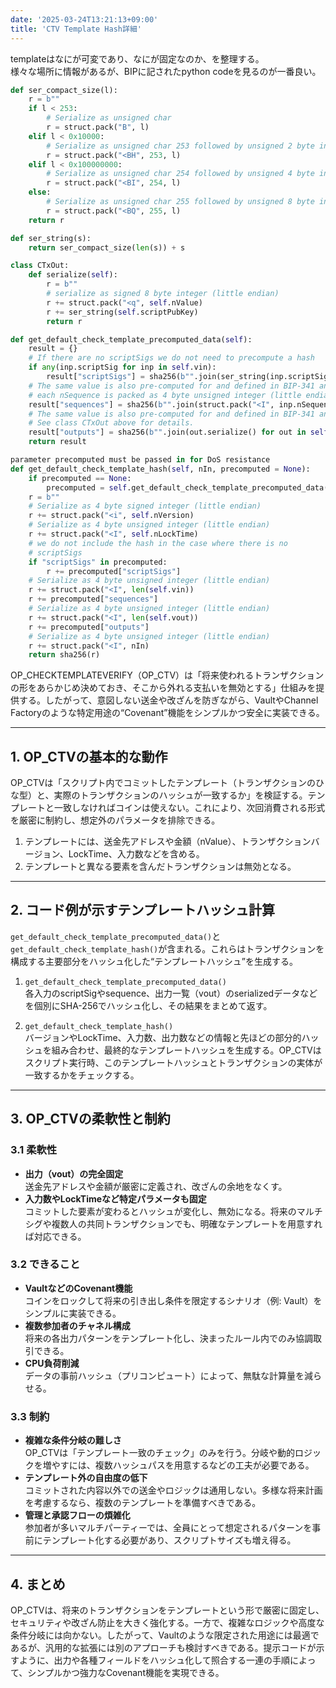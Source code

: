```yaml
---
date: '2025-03-24T13:21:13+09:00'
title: 'CTV Template Hash詳細'
---
```


templateはなにが可変であり、なにが固定なのか、を整理する。  
様々な場所に情報があるが、BIPに記されたpython codeを見るのが一番良い。  

```python
def ser_compact_size(l):
    r = b""
    if l < 253:
        # Serialize as unsigned char
        r = struct.pack("B", l)
    elif l < 0x10000:
        # Serialize as unsigned char 253 followed by unsigned 2 byte integer (little endian)
        r = struct.pack("<BH", 253, l)
    elif l < 0x100000000:
        # Serialize as unsigned char 254 followed by unsigned 4 byte integer (little endian)
        r = struct.pack("<BI", 254, l)
    else:
        # Serialize as unsigned char 255 followed by unsigned 8 byte integer (little endian)
        r = struct.pack("<BQ", 255, l)
    return r

def ser_string(s):
    return ser_compact_size(len(s)) + s

class CTxOut:
    def serialize(self):
        r = b""
        # serialize as signed 8 byte integer (little endian)
        r += struct.pack("<q", self.nValue)
        r += ser_string(self.scriptPubKey)
        return r

def get_default_check_template_precomputed_data(self):
    result = {}
    # If there are no scriptSigs we do not need to precompute a hash
    if any(inp.scriptSig for inp in self.vin):
        result["scriptSigs"] = sha256(b"".join(ser_string(inp.scriptSig) for inp in self.vin))
    # The same value is also pre-computed for and defined in BIP-341 and can be shared.
    # each nSequence is packed as 4 byte unsigned integer (little endian)
    result["sequences"] = sha256(b"".join(struct.pack("<I", inp.nSequence) for inp in self.vin))
    # The same value is also pre-computed for and defined in BIP-341 and can be shared
    # See class CTxOut above for details.
    result["outputs"] = sha256(b"".join(out.serialize() for out in self.vout))
    return result

parameter precomputed must be passed in for DoS resistance
def get_default_check_template_hash(self, nIn, precomputed = None):
    if precomputed == None:
        precomputed = self.get_default_check_template_precomputed_data()
    r = b""
    # Serialize as 4 byte signed integer (little endian)
    r += struct.pack("<i", self.nVersion)
    # Serialize as 4 byte unsigned integer (little endian)
    r += struct.pack("<I", self.nLockTime)
    # we do not include the hash in the case where there is no
    # scriptSigs
    if "scriptSigs" in precomputed:
        r += precomputed["scriptSigs"]
    # Serialize as 4 byte unsigned integer (little endian)
    r += struct.pack("<I", len(self.vin))
    r += precomputed["sequences"]
    # Serialize as 4 byte unsigned integer (little endian)
    r += struct.pack("<I", len(self.vout))
    r += precomputed["outputs"]
    # Serialize as 4 byte unsigned integer (little endian)
    r += struct.pack("<I", nIn)
    return sha256(r)
```

OP_CHECKTEMPLATEVERIFY（OP_CTV）は「将来使われるトランザクションの形をあらかじめ決めておき、そこから外れる支払いを無効とする」仕組みを提供する。したがって、意図しない送金や改ざんを防ぎながら、VaultやChannel Factoryのような特定用途の“Covenant”機能をシンプルかつ安全に実装できる。

---

## 1. OP_CTVの基本的な動作

OP_CTVは「スクリプト内でコミットしたテンプレート（トランザクションのひな型）と、実際のトランザクションのハッシュが一致するか」を検証する。テンプレートと一致しなければコインは使えない。これにより、次回消費される形式を厳密に制約し、想定外のパラメータを排除できる。

1. テンプレートには、送金先アドレスや金額（nValue）、トランザクションバージョン、LockTime、入力数などを含める。  
2. テンプレートと異なる要素を含んだトランザクションは無効となる。

---

## 2. コード例が示すテンプレートハッシュ計算

`get_default_check_template_precomputed_data()`と`get_default_check_template_hash()`が含まれる。これらはトランザクションを構成する主要部分をハッシュ化した“テンプレートハッシュ”を生成する。

1. `get_default_check_template_precomputed_data()`  
   各入力のscriptSigやsequence、出力一覧（vout）のserializedデータなどを個別にSHA-256でハッシュ化し、その結果をまとめて返す。

2. `get_default_check_template_hash()`  
   バージョンやLockTime、入力数、出力数などの情報と先ほどの部分的ハッシュを組み合わせ、最終的なテンプレートハッシュを生成する。OP_CTVはスクリプト実行時、このテンプレートハッシュとトランザクションの実体が一致するかをチェックする。

---

## 3. OP_CTVの柔軟性と制約

### 3.1 柔軟性
- **出力（vout）の完全固定**  
  送金先アドレスや金額が厳密に定義され、改ざんの余地をなくす。  
- **入力数やLockTimeなど特定パラメータも固定**  
  コミットした要素が変わるとハッシュが変化し、無効になる。将来のマルチシグや複数人の共同トランザクションでも、明確なテンプレートを用意すれば対応できる。

### 3.2 できること
- **VaultなどのCovenant機能**  
  コインをロックして将来の引き出し条件を限定するシナリオ（例: Vault）をシンプルに実装できる。  
- **複数参加者のチャネル構成**  
  将来の各出力パターンをテンプレート化し、決まったルール内でのみ協調取引できる。  
- **CPU負荷削減**  
  データの事前ハッシュ（プリコンピュート）によって、無駄な計算量を減らせる。

### 3.3 制約
- **複雑な条件分岐の難しさ**  
  OP_CTVは「テンプレート一致のチェック」のみを行う。分岐や動的ロジックを増やすには、複数ハッシュパスを用意するなどの工夫が必要である。  
- **テンプレート外の自由度の低下**  
  コミットされた内容以外での送金やロジックは通用しない。多様な将来計画を考慮するなら、複数のテンプレートを準備すべきである。  
- **管理と承認フローの煩雑化**  
  参加者が多いマルチパーティーでは、全員にとって想定されるパターンを事前にテンプレート化する必要があり、スクリプトサイズも増え得る。

---

## 4. まとめ

OP_CTVは、将来のトランザクションをテンプレートという形で厳密に固定し、セキュリティや改ざん防止を大きく強化する。一方で、複雑なロジックや高度な条件分岐には向かない。したがって、Vaultのような限定された用途には最適であるが、汎用的な拡張には別のアプローチも検討すべきである。提示コードが示すように、出力や各種フィールドをハッシュ化して照合する一連の手順によって、シンプルかつ強力なCovenant機能を実現できる。
